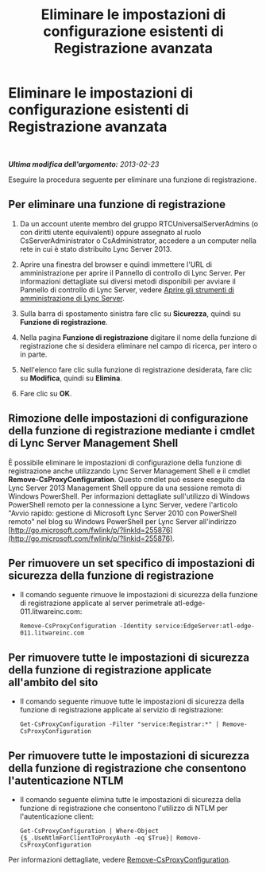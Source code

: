 ﻿---
title: Eliminare le impostazioni di configurazione esistenti di Registrazione avanzata
TOCTitle: Eliminare le impostazioni di configurazione esistenti di Registrazione avanzata
ms:assetid: ae43cd75-cae4-4f78-b037-779a2cdb583b
ms:mtpsurl: https://technet.microsoft.com/it-it/library/Gg182571(v=OCS.15)
ms:contentKeyID: 49301663
ms.date: 08/24/2015
mtps_version: v=OCS.15
ms.translationtype: HT
---

# Eliminare le impostazioni di configurazione esistenti di Registrazione avanzata

 

_**Ultima modifica dell'argomento:** 2013-02-23_

Eseguire la procedura seguente per eliminare una funzione di registrazione.

## Per eliminare una funzione di registrazione

1.  Da un account utente membro del gruppo RTCUniversalServerAdmins (o con diritti utente equivalenti) oppure assegnato al ruolo CsServerAdministrator o CsAdministrator, accedere a un computer nella rete in cui è stato distribuito Lync Server 2013.

2.  Aprire una finestra del browser e quindi immettere l'URL di amministrazione per aprire il Pannello di controllo di Lync Server. Per informazioni dettagliate sui diversi metodi disponibili per avviare il Pannello di controllo di Lync Server, vedere [Aprire gli strumenti di amministrazione di Lync Server](lync-server-2013-open-lync-server-administrative-tools.md).

3.  Sulla barra di spostamento sinistra fare clic su **Sicurezza**, quindi su **Funzione di registrazione**.

4.  Nella pagina **Funzione di registrazione** digitare il nome della funzione di registrazione che si desidera eliminare nel campo di ricerca, per intero o in parte.

5.  Nell'elenco fare clic sulla funzione di registrazione desiderata, fare clic su **Modifica**, quindi su **Elimina**.

6.  Fare clic su **OK**.

## Rimozione delle impostazioni di configurazione della funzione di registrazione mediante i cmdlet di Lync Server Management Shell

È possibile eliminare le impostazioni di configurazione della funzione di registrazione anche utilizzando Lync Server Management Shell e il cmdlet **Remove-CsProxyConfiguration**. Questo cmdlet può essere eseguito da Lync Server 2013 Management Shell oppure da una sessione remota di Windows PowerShell. Per informazioni dettagliate sull'utilizzo di Windows PowerShell remoto per la connessione a Lync Server, vedere l'articolo "Avvio rapido: gestione di Microsoft Lync Server 2010 con PowerShell remoto" nel blog su Windows PowerShell per Lync Server all'indirizzo [http://go.microsoft.com/fwlink/p/?linkId=255876](http://go.microsoft.com/fwlink/p/?linkid=255876).

## Per rimuovere un set specifico di impostazioni di sicurezza della funzione di registrazione

  - Il comando seguente rimuove le impostazioni di sicurezza della funzione di registrazione applicate al server perimetrale atl-edge-011.litwareinc.com:
    
        Remove-CsProxyConfiguration -Identity service:EdgeServer:atl-edge-011.litwareinc.com

## Per rimuovere tutte le impostazioni di sicurezza della funzione di registrazione applicate all'ambito del sito

  - Il comando seguente rimuove tutte le impostazioni di sicurezza della funzione di registrazione applicate al servizio di registrazione:
    
        Get-CsProxyConfiguration -Filter "service:Registrar:*" | Remove-CsProxyConfiguration

## Per rimuovere tutte le impostazioni di sicurezza della funzione di registrazione che consentono l'autenticazione NTLM

  - Il comando seguente elimina tutte le impostazioni di sicurezza della funzione di registrazione che consentono l'utilizzo di NTLM per l'autenticazione client:
    
        Get-CsProxyConfiguration | Where-Object {$_.UseNtlmForClientToProxyAuth -eq $True}| Remove-CsProxyConfiguration

Per informazioni dettagliate, vedere [Remove-CsProxyConfiguration](remove-csproxyconfiguration.md).

